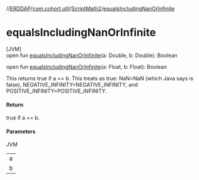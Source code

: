 //[ERDDAP](../../../index.md)/[com.cohort.util](../index.md)/[ScriptMath2](index.md)/[equalsIncludingNanOrInfinite](equals-including-nan-or-infinite.md)

# equalsIncludingNanOrInfinite

[JVM]\
open fun [equalsIncludingNanOrInfinite](equals-including-nan-or-infinite.md)(a: Double, b: Double): Boolean

open fun [equalsIncludingNanOrInfinite](equals-including-nan-or-infinite.md)(a: Float, b: Float): Boolean

This returns true if a == b. This treats as true: NaN=NaN (which Java says is false), NEGATIVE_INFINITY=NEGATIVE_INFINITY, and POSITIVE_INFINITY=POSITIVE_INFINITY.

#### Return

true if a == b.

#### Parameters

JVM

| |
|---|
| a |
| b |
